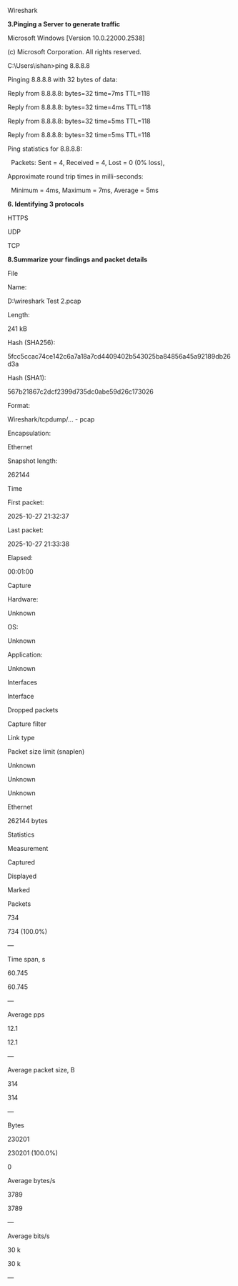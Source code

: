 Wireshark 



**3.Pinging a Server to generate traffic**

Microsoft Windows \[Version 10.0.22000.2538]

(c) Microsoft Corporation. All rights reserved.



C:\\Users\\ishan>ping 8.8.8.8



Pinging 8.8.8.8 with 32 bytes of data:

Reply from 8.8.8.8: bytes=32 time=7ms TTL=118

Reply from 8.8.8.8: bytes=32 time=4ms TTL=118

Reply from 8.8.8.8: bytes=32 time=5ms TTL=118

Reply from 8.8.8.8: bytes=32 time=5ms TTL=118



Ping statistics for 8.8.8.8:

&nbsp;   Packets: Sent = 4, Received = 4, Lost = 0 (0% loss),

Approximate round trip times in milli-seconds:

&nbsp;   Minimum = 4ms, Maximum = 7ms, Average = 5ms





**6. Identifying 3 protocols** 

HTTPS 

UDP 

TCP 



**8.Summarize your findings and packet details** 

File



Name:

D:\\wireshark Test 2.pcap

Length:

241 kB

Hash (SHA256):

5fcc5ccac74ce142c6a7a18a7cd4409402b543025ba84856a45a92189db26d3a

Hash (SHA1):

567b21867c2dcf2399d735dc0abe59d26c173026

Format:

Wireshark/tcpdump/... - pcap

Encapsulation:

Ethernet

Snapshot length:

262144



Time



First packet:

2025-10-27 21:32:37

Last packet:

2025-10-27 21:33:38

Elapsed:

00:01:00



Capture



Hardware:

Unknown

OS:

Unknown

Application:

Unknown



Interfaces



Interface

Dropped packets

Capture filter

Link type

Packet size limit (snaplen)

Unknown

Unknown

Unknown

Ethernet

262144 bytes



Statistics



Measurement

Captured

Displayed

Marked

Packets

734

734 (100.0%)

—

Time span, s

60.745

60.745

—

Average pps

12.1

12.1

—

Average packet size, B

314

314

—

Bytes

230201

230201 (100.0%)

0

Average bytes/s

3789

3789

—

Average bits/s

30 k

30 k

—







